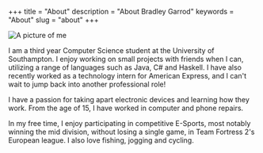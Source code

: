 +++
title = "About"
description = "About Bradley Garrod"
keywords = "About"
slug = "about"
+++

<img src="/images/about-image.jpg" class="about-image" title="Photo credits to Samuel Giles Larsen-Disney" alt="A picture of me"/>

<div class="about-text">
<p>
I am a third year Computer Science student at the University of Southampton.
I enjoy working on small projects with friends when I can, utilizing a range of languages such as Java, C# and Haskell.
I have also recently worked as a technology intern for American Express, and I can't wait to jump back into another professional role!
</p>

<p>
I have a passion for taking apart electronic devices and learning how they work.
From the age of 15, I have worked in computer and phone repairs.
</p>

<p>
In my free time, I enjoy participating in competitive E-Sports, most notably winning the mid division, without losing a single game, in Team Fortress 2's European league.
I also love fishing, jogging and cycling.
</p>
</div>
